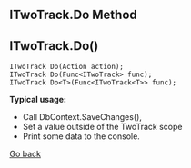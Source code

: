 

## ITwoTrack.Do Method


## ITwoTrack.Do()
```
ITwoTrack Do(Action action);
ITwoTrack Do(Func<ITwoTrack> func);
ITwoTrack Do<T>(Func<ITwoTrack<T>> func);
```

**Typical usage:** 
- Call DbContext.SaveChanges(),
- Set a value outside of the TwoTrack scope
- Print some data to the console.


[Go back](../README.md)  